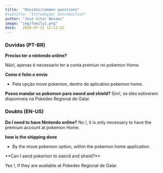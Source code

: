 ```yaml
---
title:  "Dúvidas/common questions"
#subtitle: "Introdução/ Introduction"
author: "José Vitor Novaes"
image: "img/family1.png"
date:   2019-07-31 12:12:12
---
```


### Duvidas (PT-BR)
</p>


**Preciso ter o nintendo online?**
</p>

Não!, apenas é necessario ter a conta premiun no pokemon Home.
</p>

**Como é feito o envio**
</p>

- Pela opção move pokemon, dentro do aplicativo  pokemon home.

**Posso mandar os pokemon para sword and shield?**
Sim!, se eles estiverem disponiveis na Pokedex Regional de Galar.
</p>

### Doubts (EN-US)
</p>

**Do I need to have Nintendo online?**
No !, it is only necessary to have the premium account at pokemon Home.
</p>

**how is the shipping done**
- By the move pokemon option, within the pokemon home application.
</p>
**Can I send pokemon to sword and shield?**
</p>

Yes !, if they are available at Pokedex Regional de Galar.
</p>
